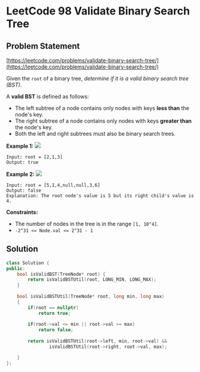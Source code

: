 # LeetCode 98 Validate Binary Search Tree

## Problem Statement

[https://leetcode.com/problems/validate-binary-search-tree/](https://leetcode.com/problems/validate-binary-search-tree/)

Given the `root` of a binary tree, _determine if it is a valid binary search tree (BST)_.

A **valid BST** is defined as follows:

* The left subtree of a node contains only nodes with keys **less than** the node's key.
* The right subtree of a node contains only nodes with keys **greater than** the node's key.
* Both the left and right subtrees must also be binary search trees.

**Example 1:** ![](https://assets.leetcode.com/uploads/2020/12/01/tree1.jpg)

```
Input: root = [2,1,3]
Output: true
```

**Example 2:** ![](https://assets.leetcode.com/uploads/2020/12/01/tree2.jpg)

```
Input: root = [5,1,4,null,null,3,6]
Output: false
Explanation: The root node's value is 5 but its right child's value is 4.
```

**Constraints:**

* The number of nodes in the tree is in the range `[1, 10^4]`.
* `-2^31 <= Node.val <= 2^31 - 1`

## Solution

```cpp
class Solution {
public:
    bool isValidBST(TreeNode* root) {
        return isValidBSTUtil(root, LONG_MIN, LONG_MAX);
    }
    
    bool isValidBSTUtil(TreeNode* root, long min, long max)
    {
        if(root == nullptr)
            return true;
        
        if(root->val <= min || root->val >= max)
            return false;
        
        return isValidBSTUtil(root->left, min, root->val) &&
                isValidBSTUtil(root->right, root->val, max);

    }
};
```
